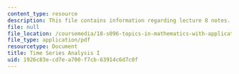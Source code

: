 ```yaml
---
content_type: resource
description: This file contains information regarding lecture 8 notes.
file: null
file_location: /coursemedia/18-s096-topics-in-mathematics-with-applications-in-finance-fall-2013/1926c83ecd7ea700f7cb63914c6d7c0f_MIT18_S096F13_lecnote8.pdf
file_type: application/pdf
resourcetype: Document
title: Time Series Analysis I
uid: 1926c83e-cd7e-a700-f7cb-63914c6d7c0f
---
```

